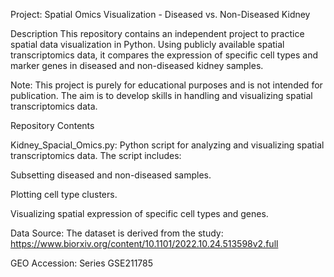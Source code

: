 Project: Spatial Omics Visualization - Diseased vs. Non-Diseased Kidney

Description
This repository contains an independent project to practice spatial data visualization in
Python. Using publicly available spatial transcriptomics data, it compares the expression
of specific cell types and marker genes in diseased and non-diseased kidney samples.

Note:
This project is purely for educational purposes and is not intended for publication. The aim
is to develop skills in handling and visualizing spatial transcriptomics data.

Repository Contents

Kidney_Spacial_Omics.py: Python script for analyzing and visualizing spatial transcriptomics data. The script includes:

Subsetting diseased and non-diseased samples.

Plotting cell type clusters.

Visualizing spatial expression of specific cell types and genes.

Data Source: The dataset is derived from the study:
https://www.biorxiv.org/content/10.1101/2022.10.24.513598v2.full

GEO Accession: Series GSE211785

